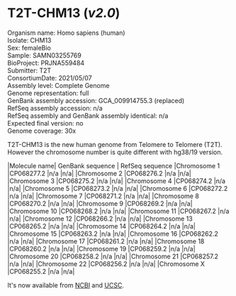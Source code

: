 # T2T-CHM13 (_v2.0_)

Organism name: Homo sapiens (human)  
Isolate: CHM13  
Sex: femaleBio  
Sample: SAMN03255769   
BioProject: PRJNA559484  
Submitter: T2T   
ConsortiumDate: 2021/05/07  
Assembly level: Complete Genome  
Genome representation: full  
GenBank assembly accession: GCA_009914755.3 (replaced)  
RefSeq assembly accession: n/a  
RefSeq assembly and GenBank assembly identical: n/a  
Expected final version: no    
Genome coverage: 30x  

T2T-CHM13 is the new human genome from Telomere to Telomere (T2T). However the chromosome number is quite different with hg38/19 version.  

|Molecule name|	GenBank sequence	|	RefSeq sequence
|Chromosome 1	|CP068277.2	|n/a	|n/a|
|Chromosome 2	|CP068276.2	|n/a	|n/a|
|Chromosome 3	|CP068275.2	|n/a	|n/a|
|Chromosome 4	|CP068274.2	|n/a	|n/a|
|Chromosome 5	|CP068273.2	|n/a	|n/a|
|Chromosome 6	|CP068272.2	|n/a	|n/a|
|Chromosome 7	|CP068271.2	|n/a	|n/a|
|Chromosome 8	|CP068270.2	|n/a	|n/a|
|Chromosome 9	|CP068269.2	|n/a	|n/a|
|Chromosome 10	|CP068268.2	|n/a	|n/a|
|Chromosome 11	|CP068267.2	|n/a	|n/a|
|Chromosome 12	|CP068266.2	|n/a	|n/a|
|Chromosome 13	|CP068265.2	|n/a	|n/a|
|Chromosome 14	|CP068264.2	|n/a	|n/a|
|Chromosome 15	|CP068263.2	|n/a	|n/a|
|Chromosome 16	|CP068262.2	|n/a	|n/a|
|Chromosome 17	|CP068261.2	|n/a	|n/a|
|Chromosome 18	|CP068260.2	|n/a	|n/a|
|Chromosome 19	|CP068259.2	|n/a	|n/a|
|Chromosome 20	|CP068258.2	|n/a	|n/a|
|Chromosome 21	|CP068257.2	|n/a	|n/a|
|Chromosome 22	|CP068256.2	|n/a	|n/a|
|Chromosome X	|CP068255.2	|n/a	|n/a|

  
It's now available from [NCBI](https://www.ncbi.nlm.nih.gov/assembly/GCA_009914755.4) and [UCSC](https://genome.ucsc.edu/cgi-bin/hgTracks?hubUrl=https://hgdownload.soe.ucsc.edu/hubs/GCA/009/914/755/GCA_009914755.4/hub.txt&genome=GCA_009914755.4).

